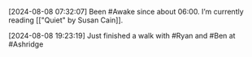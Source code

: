 [2024-08-08 07:32:07] Been #Awake since about 06:00.
I’m currently reading [["Quiet" by Susan Cain]].

[2024-08-08 19:23:19] Just finished a walk with #Ryan and #Ben at #Ashridge

